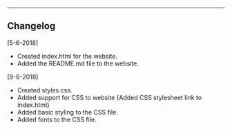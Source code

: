 ----------
Changelog
----------
[5-6-2018] 
  - Created index.html for the website.
  - Added the README.md file to the website.

[9-6-2018] 
  - Created styles.css.
  - Added support for CSS to website {Added CSS stylesheet link to index.html}
  - Added basic styling to the CSS file.
  - Added fonts to the CSS file.
